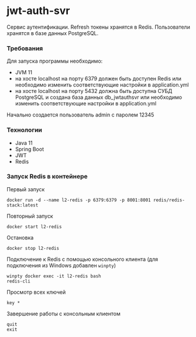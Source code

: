 # jwt-auth-svr
Сервис аутентификации. 
Refresh токены хранятся в Redis.
Пользователи хранятся в базе данных PostgreSQL.

### Требования
Для запуска программы необходимо:
* JVM 11
* на хосте localhost на порту 6379 
должен быть доступен Redis 
или необходимо изменить соответствующие настройки в application.yml
* на хосте localhost на порту 5432
должна быть доступна СУБД PostgreSQL 
и создана база данных db_jwtauthsvr
  или необходимо изменить соответствующие настройки в application.yml

Начально создается пользователь admin с паролем 12345

### Технологии
* Java 11
* Spring Boot
* JWT
* Redis

### Запуск Redis в контейнере
Первый запуск
```
docker run -d --name l2-redis -p 6379:6379 -p 8001:8001 redis/redis-stack:latest
```
Повторный запуск
```
docker start l2-redis
```
Остановка
```
docker stop l2-redis
```
Подключение к Redis с помощью консольного клиента 
(для подключения из Windows добавлен ```winpty```)
```
winpty docker exec -it l2-redis bash
redis-cli
```
Просмотр всех ключей
```
key *
```
Завершение работы с консольным клиентом
```
quit
exit
```
